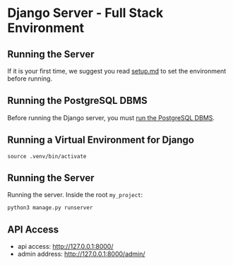 # Django Server - Full Stack Environment
## Running the Server

If it is your first time, we suggest you read [setup.md](setup.md) to set the environment before running.

## Running the PostgreSQL DBMS

Before running the Django server, you must [run the PostgreSQL DBMS](../1-postgresql/run.md).

## Running a Virtual Environment for Django

~~~
source .venv/bin/activate
~~~

## Running the Server

Running the server. Inside the root `my_project`:

~~~
python3 manage.py runserver
~~~

## API Access

* api access: http://127.0.0.1:8000/
* admin address: http://127.0.0.1:8000/admin/